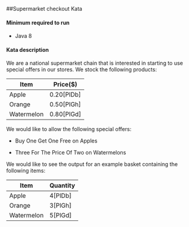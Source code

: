 ##Supermarket checkout Kata


#### Minimum required to run
* Java 8
 
 
 
 #### Kata description
 
 We are a national supermarket chain that is interested in starting to use special offers in our stores. We stock the following products:
 
 | Item | Price($) |
 | ------ | ------ |
 | Apple | 0.20[PlDb] |
 | Orange | 0.50[PlGh] |
 | Watermelon | 0.80[PlGd] |
 
 
 We would like to allow the following special offers: 
 
 * Buy One Get One Free on Apples 
 
 * Three For The Price Of Two on Watermelons
 
 We would like to see the output for an example basket containing the following items: 
 
  | Item | Quantity |
   | ------ | ------ |
   | Apple | 4[PlDb] |
   | Orange | 3[PlGh] |
   | Watermelon | 5[PlGd] |